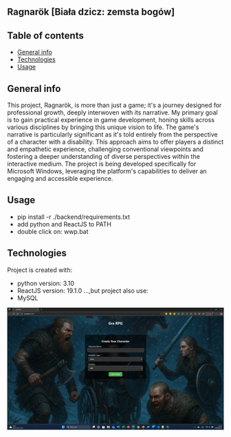 ## Ragnarök [Biała dzicz: zemsta bogów]

## Table of contents
* [General info](#general-info)
* [Technologies](#technologies)
* [Usage](#usage)

## General info
This project, Ragnarök, is more than just a game; it's a journey designed for professional growth, 
deeply interwoven with its narrative. My primary goal is to gain practical experience in game development, honing skills across various 
disciplines by bringing this unique vision to life.
The game's narrative is particularly significant as it's told entirely from the perspective of a character with a disability. 
This approach aims to offer players a distinct and empathetic experience, challenging conventional viewpoints and fostering a deeper 
understanding of diverse perspectives within the interactive medium.
The project is being developed specifically for Microsoft Windows, leveraging the platform's capabilities to deliver an engaging and 
accessible experience.

## Usage

* pip install -r ./backend/requirements.txt
* add python and ReactJS to PATH
* double click on: wwp.bat
	
## Technologies
Project is created with:
* python version: 3.10
* ReactJS version: 19.1.0
...,but project also use:
* MySQL

![image alt](https://github.com/PiotrIT2015/white-weed-playcraft/blob/master/screenshot.jpg?raw=true)
